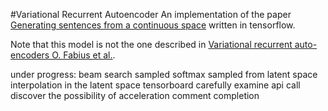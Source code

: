#Variational Recurrent Autoencoder
An implementation of the paper [Generating sentences from a continuous space](https://arxiv.org/pdf/1511.06349v4.pdf) written in tensorflow.

Note that this model is not the one described in [Variational recurrent auto-encoders O. Fabius et al.](https://arxiv.org/pdf/1412.6581.pdf).

under progress:
  beam search
  sampled softmax
  sampled from latent space
  interpolation in the latent space
  tensorboard
  carefully examine api call
  discover the possibility of acceleration
  comment completion
